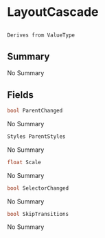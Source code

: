 # LayoutCascade

## 
```c#
Derives from ValueType
```

## Summary

No Summary
## Fields

```c#
bool ParentChanged
```
No Summary
```c#
Styles ParentStyles
```
No Summary
```c#
float Scale
```
No Summary
```c#
bool SelectorChanged
```
No Summary
```c#
bool SkipTransitions
```
No Summary
